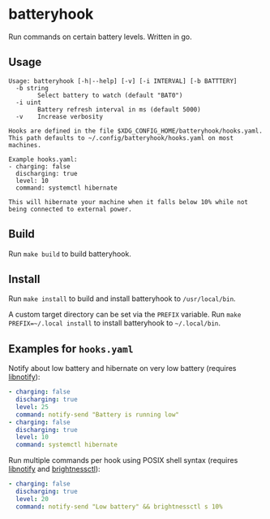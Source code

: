 # batteryhook
Run commands on certain battery levels.
Written in go.

## Usage
```
Usage: batteryhook [-h|--help] [-v] [-i INTERVAL] [-b BATTTERY]
  -b string
    	Select battery to watch (default "BAT0")
  -i uint
    	Battery refresh interval in ms (default 5000)
  -v	Increase verbosity

Hooks are defined in the file $XDG_CONFIG_HOME/batteryhook/hooks.yaml.
This path defaults to ~/.config/batteryhook/hooks.yaml on most machines.

Example hooks.yaml:
- charging: false
  discharging: true
  level: 10
  command: systemctl hibernate

This will hibernate your machine when it falls below 10% while not being connected to external power.
```

## Build
Run `make build` to build batteryhook.

## Install
Run `make install` to build and install batteryhook to `/usr/local/bin`.

A custom target directory can be set via the `PREFIX` variable.
Run `make PREFIX=~/.local install` to install batteryhook to `~/.local/bin`.

## Examples for `hooks.yaml`
Notify about low battery and hibernate on very low battery (requires [libnotify](https://gitlab.gnome.org/GNOME/libnotify)):
```yaml
- charging: false
  discharging: true
  level: 25
  command: notify-send "Battery is running low"
- charging: false
  discharging: true
  level: 10
  command: systemctl hibernate
```

Run multiple commands per hook using POSIX shell syntax (requires [libnotify](https://gitlab.gnome.org/GNOME/libnotify) and [brightnessctl](https://github.com/Hummer12007/brightnessctl)):
```yaml
- charging: false
  discharging: true
  level: 20
  command: notify-send "Low battery" && brightnessctl s 10%
```

